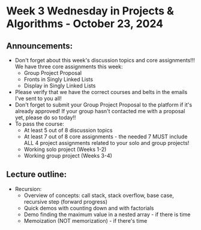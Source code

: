 # Week 3 Wednesday in Projects & Algorithms - October 23, 2024

## Announcements:
- Don't forget about this week's discussion topics and core assignments!!!  We have three core assignments this week:
    - Group Project Proposal
    - Fronts in Singly Linked Lists
    - Display in Singly Linked Lists
- Please verify that we have the correct courses and belts in the emails I've sent to you all!
- Don't forget to submit your Group Project Proposal to the platform if it's already approved!  If your group hasn't contacted me with a proposal yet, please do so today!!
- To pass the course:
    - At least 5 out of 8 discussion topics
    - At least 7 out of 8 core assignments - the needed 7 MUST include ALL 4 project assignments related to your solo and group projects!
    - Working solo project (Weeks 1-2)
    - Working group project (Weeks 3-4)

## Lecture outline:
- Recursion:
    - Overview of concepts: call stack, stack overflow, base case, recursive step (forward progress)
    - Quick demos with counting down and with factorials
    - Demo finding the maximum value in a nested array - if there is time
    - Memoization (NOT memorization) - if there's time